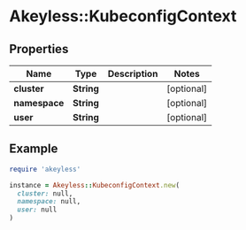 # Akeyless::KubeconfigContext

## Properties

| Name | Type | Description | Notes |
| ---- | ---- | ----------- | ----- |
| **cluster** | **String** |  | [optional] |
| **namespace** | **String** |  | [optional] |
| **user** | **String** |  | [optional] |

## Example

```ruby
require 'akeyless'

instance = Akeyless::KubeconfigContext.new(
  cluster: null,
  namespace: null,
  user: null
)
```

